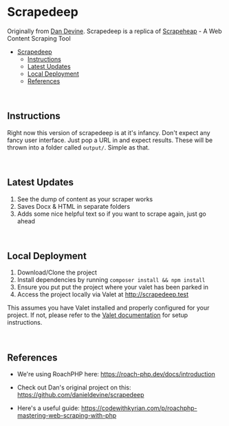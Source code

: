 # Scrapedeep

Originally from [Dan Devine](https://github.com/danieldevine). Scrapedeep is a replica of [Scrapeheap](https://github.com/danieldevine/scrapeheap) - A Web Content Scraping Tool

- [Scrapedeep](#scrapedeep)
  - [Instructions](#instructions)
  - [Latest Updates](#latest-updates)
  - [Local Deployment](#local-deployment)
  - [References](#references)

&nbsp;

## Instructions

Right now this version of scrapedeep is at it's infancy. Don't expect any fancy user interface. Just pop a URL in and expect results. These will be thrown into a folder called `output/`. Simple as that.

&nbsp;

## Latest Updates

1. See the dump of content as your scraper works
2. Saves Docx & HTML in separate folders
3. Adds some nice helpful text so if you want to scrape again, just go ahead

&nbsp;

## Local Deployment

1. Download/Clone the project
2. Install dependencies by running `composer install && npm install`
3. Ensure you put put the project where your valet has been parked in
4. Access the project locally via Valet at http://scrapedeep.test

This assumes you have Valet installed and properly configured for your project. If not, please refer to the [Valet documentation](https://laravel.com/docs/10.x/valet) for setup instructions.

&nbsp;

## References

- We're using RoachPHP here: https://roach-php.dev/docs/introduction

- Check out Dan's original project on this: https://github.com/danieldevine/scrapedeep

- Here's a useful guide: https://codewithkyrian.com/p/roachphp-mastering-web-scraping-with-php